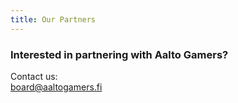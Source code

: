 ```yaml
---
title: Our Partners
---
```

### Interested in partnering with Aalto Gamers?

Contact us:\
[board@aaltogamers.fi](mailto:board@aaltogamers.fi)
